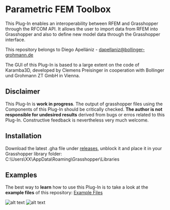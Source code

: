 # Parametric FEM Toolbox

This Plug-In enables an interoperability between RFEM and Grasshopper through the RFCOM API. It allows the user to import data from RFEM into Grasshopper and also to define new model data through the Grasshopper interface.

This repository belongs to Diego Apellániz - <dapellaniz@bollinger-grohmann.de>

The GUI of this Plug-In is based to a large extent on the code of Karamba3D, developed by Clemens Preisinger in cooperation with Bollinger und Grohmann ZT GmbH in Vienna.

## Disclaimer

This Plug-In is **work in progress**. The output of grasshopper files using the Components of this Plug-In should be critically checked. **The author is not responsible for undesired results** derived from bugs or erros related to this Plug-In. Constructive feedback is nevertheless very much welcome.

## Installation

Download the latest .gha file under [releases](https://github.com/diego-apellaniz/Parametric-FEM-Toolbox/releases), unblock it and place it in your Grasshopper library folder: C:\Users\XX\AppData\Roaming\Grasshopper\Libraries

## Examples

The best way to **learn** how to use this Plug-In is to take a look at the **example files** of this repository:
[Example Files](https://github.com/diego-apellaniz/Parametric-FEM-Toolbox/tree/master/Examples)

![alt text](https://h29vva.db.files.1drv.com/y4m2mtz9GQfnzjrJM7WsoqjKn-bQ3o0XcVv6-FTBDFqFHaNjhOuyguZ4HW8FZZT3gJfWfesNasBKN8tprd425d_-KcJJi9N97Rvd-4XRrhlybcEydRgkF1Ofs8lkBL2WUkrSUR6pzk2RNoOwrurjgTKNtid6YPJ_F8U_zkNPsyakkrT6nR3KOEGoPER8GCzVDSy2upRu682712h7BEVG_VL3Q?width=972&height=547&cropmode=none "Get Data - GH")
![alt text](https://ig9vva.db.files.1drv.com/y4m9N7MTo8EYkfIv5ZBXOsCtkNv9O-KqC5ru1wEU0Mi5G1VY_cPAqmGdkqJ1zlEA35qmFlND7-S93cE8kRPgKsPLDpvCIEApDj0u0qdtrFDrO9OuufnX57lzXtxnM1u9-3_RxkqqeoWetj3O5GDEFZeWn-tZyCpONMK2JfyL3n5qwRTRgrQuqHjn86IWSXbscDKrVYR1OhSGhJA4dRw2HkPNA?width=862&height=480&cropmode=none "Get Data - REFM")


